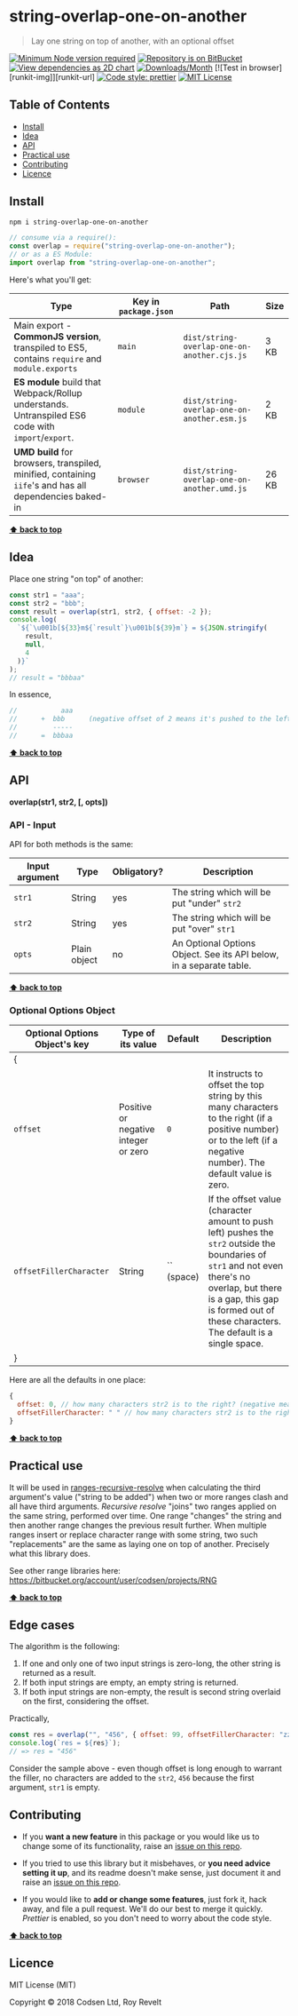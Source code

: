 # string-overlap-one-on-another

> Lay one string on top of another, with an optional offset

[![Minimum Node version required][node-img]][node-url]
[![Repository is on BitBucket][bitbucket-img]][bitbucket-url]
[![View dependencies as 2D chart][deps2d-img]][deps2d-url]
[![Downloads/Month][downloads-img]][downloads-url]
[![Test in browser][runkit-img]][runkit-url]
[![Code style: prettier][prettier-img]][prettier-url]
[![MIT License][license-img]][license-url]

## Table of Contents

- [Install](#markdown-header-install)
- [Idea](#markdown-header-idea)
- [API](#markdown-header-api)
- [Practical use](#markdown-header-practical-use)
- [Contributing](#markdown-header-contributing)
- [Licence](#markdown-header-licence)

## Install

```bash
npm i string-overlap-one-on-another
```

```js
// consume via a require():
const overlap = require("string-overlap-one-on-another");
// or as a ES Module:
import overlap from "string-overlap-one-on-another";
```

Here's what you'll get:

| Type                                                                                                    | Key in `package.json` | Path                                        | Size  |
| ------------------------------------------------------------------------------------------------------- | --------------------- | ------------------------------------------- | ----- |
| Main export - **CommonJS version**, transpiled to ES5, contains `require` and `module.exports`          | `main`                | `dist/string-overlap-one-on-another.cjs.js` | 3 KB  |
| **ES module** build that Webpack/Rollup understands. Untranspiled ES6 code with `import`/`export`.      | `module`              | `dist/string-overlap-one-on-another.esm.js` | 2 KB  |
| **UMD build** for browsers, transpiled, minified, containing `iife`'s and has all dependencies baked-in | `browser`             | `dist/string-overlap-one-on-another.umd.js` | 26 KB |

**[⬆ back to top](#markdown-header-string-overlap-one-on-another)**

## Idea

Place one string "on top" of another:

```js
const str1 = "aaa";
const str2 = "bbb";
const result = overlap(str1, str2, { offset: -2 });
console.log(
  `${`\u001b[${33}m${`result`}\u001b[${39}m`} = ${JSON.stringify(
    result,
    null,
    4
  )}`
);
// result = "bbbaa"
```

In essence,

```js
//           aaa
//      +  bbb      (negative offset of 2 means it's pushed to the left by 2 places)
//         -----
//      =  bbbaa
```

**[⬆ back to top](#markdown-header-string-overlap-one-on-another)**

## API

**overlap(str1, str2, [, opts])**

### API - Input

API for both methods is the same:

| Input argument | Type         | Obligatory? | Description                                                         |
| -------------- | ------------ | ----------- | ------------------------------------------------------------------- |
| `str1`         | String       | yes         | The string which will be put "under" `str2`                         |
| `str2`         | String       | yes         | The string which will be put "over" `str1`                          |
| `opts`         | Plain object | no          | An Optional Options Object. See its API below, in a separate table. |

**[⬆ back to top](#markdown-header-string-overlap-one-on-another)**

### Optional Options Object

| Optional Options Object's key | Type of its value                    | Default                                                                                                                                                                                                                                             | Description                                                                                                                                                         |
| ----------------------------- | ------------------------------------ | --------------------------------------------------------------------------------------------------------------------------------------------------------------------------------------------------------------------------------------------------- | ------------------------------------------------------------------------------------------------------------------------------------------------------------------- |
| {                             |                                      |                                                                                                                                                                                                                                                     |
| `offset`                      | Positive or negative integer or zero | `0`                                                                                                                                                                                                                                                 | It instructs to offset the top string by this many characters to the right (if a positive number) or to the left (if a negative number). The default value is zero. |
| `offsetFillerCharacter`       | String                               | `` (space) | If the offset value (character amount to push left) pushes the `str2` outside the boundaries of `str1` and not even there's no overlap, but there is a gap, this gap is formed out of these characters. The default is a single space. |
| }                             |                                      |                                                                                                                                                                                                                                                     |

Here are all the defaults in one place:

```js
{
  offset: 0, // how many characters str2 is to the right? (negative means it's off to the left)
  offsetFillerCharacter: " " // how many characters str2 is to the right? (negative means it's off to the left)
}
```

**[⬆ back to top](#markdown-header-string-overlap-one-on-another)**

## Practical use

It will be used in [ranges-recursive-resolve](https://www.npmjs.com/package/ranges-recursive-resolve) when calculating the third argument's value ("string to be added") when two or more ranges clash and all have third arguments. _Recursive resolve_ "joins" two ranges applied on the same string, performed over time. One range "changes" the string and then another range changes the previous result further. When multiple ranges insert or replace character range with some string, two such "replacements" are the same as laying one on top of another. Precisely what this library does.

See other range libraries here: https://bitbucket.org/account/user/codsen/projects/RNG

**[⬆ back to top](#markdown-header-string-overlap-one-on-another)**

## Edge cases

The algorithm is the following:

1. If one and only one of two input strings is zero-long, the other string is returned as a result.
2. If both input strings are empty, an empty string is returned.
3. If both input strings are non-empty, the result is second string overlaid on the first, considering the offset.

Practically,

```js
const res = overlap("", "456", { offset: 99, offsetFillerCharacter: "zzzz" });
console.log(`res = ${res}`);
// => res = "456"
```

Consider the sample above - even though offset is long enough to warrant the filler, no characters are added to the `str2`, `456` because the first argument, `str1` is empty.

## Contributing

- If you **want a new feature** in this package or you would like us to change some of its functionality, raise an [issue on this repo](https://bitbucket.org/codsen/string-overlap-one-on-another/issues/new).

- If you tried to use this library but it misbehaves, or **you need advice setting it up**, and its readme doesn't make sense, just document it and raise an [issue on this repo](https://bitbucket.org/codsen/string-overlap-one-on-another/issues/new).

- If you would like to **add or change some features**, just fork it, hack away, and file a pull request. We'll do our best to merge it quickly. _Prettier_ is enabled, so you don't need to worry about the code style.

**[⬆ back to top](#markdown-header-string-overlap-one-on-another)**

## Licence

MIT License (MIT)

Copyright © 2018 Codsen Ltd, Roy Revelt

[node-img]: https://img.shields.io/node/v/string-overlap-one-on-another.svg?style=flat-square&label=works%20on%20node
[node-url]: https://www.npmjs.com/package/string-overlap-one-on-another
[bitbucket-img]: https://img.shields.io/badge/repo-on%20BitBucket-brightgreen.svg?style=flat-square
[bitbucket-url]: https://bitbucket.org/codsen/string-overlap-one-on-another
[deps2d-img]: https://img.shields.io/badge/deps%20in%202D-see_here-08f0fd.svg?style=flat-square
[deps2d-url]: http://npm.anvaka.com/#/view/2d/string-overlap-one-on-another
[downloads-img]: https://img.shields.io/npm/dm/string-overlap-one-on-another.svg?style=flat-square
[downloads-url]: https://npmcharts.com/compare/string-overlap-one-on-another
[prettier-img]: https://img.shields.io/badge/code_style-prettier-ff69b4.svg?style=flat-square
[prettier-url]: https://prettier.io
[license-img]: https://img.shields.io/badge/licence-MIT-51c838.svg?style=flat-square
[license-url]: https://bitbucket.org/codsen/string-overlap-one-on-another
